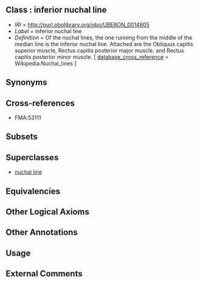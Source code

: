 
## Class : inferior nuchal line

 * *IRI* = http://purl.obolibrary.org/obo/UBERON_0014805
 * *Label* = inferior nuchal line
 * *Definition* = Of the nuchal lines, the one running from the middle of the median line is the inferior nuchal line. Attached are the Obliquus capitis superior muscle, Rectus capitis posterior major muscle, and Rectus capitis posterior minor muscle. [ [database_cross_reference](../../ef/oboInOwl#hasDbXref.md) = Wikipedia:Nuchal_lines ]

## Synonyms


## Cross-references

 * FMA:53111

## Subsets


## Superclasses

 * [nuchal line](../../UBERON/01/UBERON_0014801.md)

## Equivalencies


## Other Logical Axioms


## Other Annotations


## Usage


## External Comments

